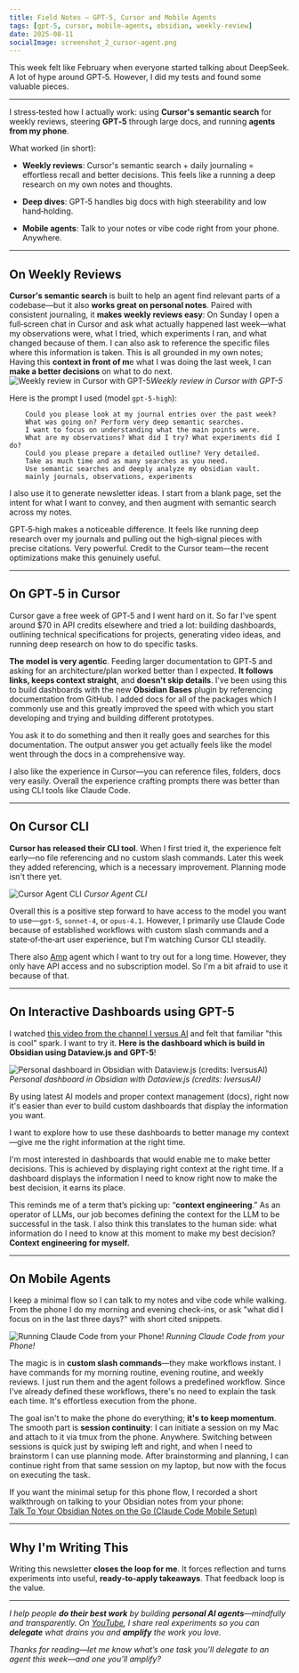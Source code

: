 ```yaml
---
title: Field Notes — GPT‑5, Cursor and Mobile Agents
tags: [gpt-5, cursor, mobile-agents, obsidian, weekly-review]
date: 2025-08-11
socialImage: screenshot_2_cursor-agent.png
---
```


This week felt like February when everyone started talking about DeepSeek. A lot of hype around GPT‑5. However, I did my tests and found some valuable pieces.
***

I stress‑tested how I actually work: using **Cursor's semantic search** for weekly reviews, steering **GPT‑5** through large docs, and running **agents from my phone**.

What worked (in short):

*   **Weekly reviews**: Cursor's semantic search + daily journaling = effortless recall and better decisions. This feels like a running a deep research on my own notes and thoughts.
    
*   **Deep dives**: GPT‑5 handles big docs with high steerability and low hand‑holding.
    
*   **Mobile agents**: Talk to your notes or vibe code right from your phone. Anywhere.

---

## On Weekly Reviews

**Cursor's semantic search** is built to help an agent find relevant parts of a codebase—but it also **works great on personal notes**. Paired with consistent journaling, it **makes weekly reviews easy**: On Sunday I open a full‑screen chat in Cursor and ask what actually happened last week—what my observations were, what I tried, which experiments I ran, and what changed because of them. I can also ask to reference the specific files where this information is taken. This is all grounded in my own notes; Having this **context in front of m**e what I was doing the last week, I can **make a better decisions** on what to do next.
![Weekly review in Cursor with GPT-5](screenshot_1_cursor-weekly-review.png)_Weekly review in Cursor with GPT-5_

Here is the prompt I used (model `gpt-5-high`):

```text
    Could you please look at my journal entries over the past week? 
    What was going on? Perform very deep semantic searches. 
    I want to focus on understanding what the main points were. 
    What are my observations? What did I try? What experiments did I do? 
    Could you please prepare a detailed outline? Very detailed. 
    Take as much time and as many searches as you need.
    Use semantic searches and deeply analyze my obsidian vault. 
    mainly journals, observations, experiments
```
I also use it to generate newsletter ideas. I start from a blank page, set the intent for what I want to convey, and then augment with semantic search across my notes.

GPT‑5‑high makes a noticeable difference. It feels like running deep research over my journals and pulling out the high‑signal pieces with precise citations. Very powerful. Credit to the Cursor team—the recent optimizations make this genuinely useful.

---

## On GPT‑5 in Cursor

Cursor gave a free week of GPT‑5 and I went hard on it. So far I've spent around $70 in API credits elsewhere and tried a lot: building dashboards, outlining technical specifications for projects, generating video ideas, and running deep research on how to do specific tasks.

**The model is very agentic**. Feeding larger documentation to GPT‑5 and asking for an architecture/plan worked better than I expected. **It follows links, keeps context straight**, and **doesn't skip details**. I've been using this to build dashboards with the new **Obsidian Bases** plugin by referencing documentation from GitHub. I added docs for all of the packages which I commonly use and this greatly improved the speed with which you start developing and trying and building different prototypes.

You ask it to do something and then it really goes and searches for this documentation. The output answer you get actually feels like the model went through the docs in a comprehensive way.

I also like the experience in Cursor—you can reference files, folders, docs very easily. Overall the experience crafting prompts there was better than using CLI tools like Claude Code.

---

## On Cursor CLI

**Cursor has released their CLI tool**. When I first tried it, the experience felt early—no file referencing and no custom slash commands. Later this week they added referencing, which is a necessary improvement. Planning mode isn't there yet.

![Cursor Agent CLI](screenshot_2_cursor-agent.png)
_Cursor Agent CLI_

Overall this is a positive step forward to have access to the model you want to use—`gpt-5`, `sonnet-4`, or `opus-4.1`. However, I primarily use Claude Code because of established workflows with custom slash commands and a state‑of‑the‑art user experience, but I'm watching Cursor CLI steadily.

There also [Amp](https://ampcode.com/) agent which I want to try out for a long time. However, they only have API access and no subscription model. So I'm a bit afraid to use it because of that.

---

## On Interactive Dashboards using GPT-5

I watched [this video from the channel I versus AI](https://www.youtube.com/watch?v=VgpLG0jZwzU) and felt that familiar "this is cool" spark. I want to try it. **Here is the dashboard which is build in Obsidian using Dataview.js and GPT-5**!

![Personal dashboard in Obsidian with Dataview.js (credits: IversusAI)](screenshot_3_personal-dashboard.png)
_Personal dashboard in Obsidian with Dataview.js (credits: IversusAI)_

By using latest AI models and proper context management (docs), right now it's easier than ever to build custom dashboards that display the information you want.

I want to explore how to use these dashboards to better manage my context—give me the right information at the right time.

I'm most interested in dashboards that would enable me to make better decisions. This is achieved by displaying right context at the right time. If a dashboard displays the information I need to know right now to make the best decision, it earns its place.

This reminds me of a term that’s picking up: “**context engineering**.” As an operator of LLMs, our job becomes defining the context for the LLM to be successful in the task. I also think this translates to the human side: what information do I need to know at this moment to make my best decision? **Context engineering for myself.**

---

## On Mobile Agents

I keep a minimal flow so I can talk to my notes and vibe code while walking. From the phone I do my morning and evening check-ins, or ask "what did I focus on in the last three days?" with short cited snippets.

![Running Claude Code from your Phone!](screenshot_4_mobile-agent.png)
_Running Claude Code from your Phone!_

The magic is in **custom slash commands**—they make workflows instant. I have commands for my morning routine, evening routine, and weekly reviews. I just run them and the agent follows a predefined workflow. Since I've already defined these workflows, there's no need to explain the task each time. It's effortless execution from the phone.

The goal isn't to make the phone do everything; **it's to keep momentum**. The smooth part is **session continuity**: I can initiate a session on my Mac and attach to it via tmux from the phone. Anywhere. Switching between sessions is quick just by swiping left and right, and when I need to brainstorm I can use planning mode. After brainstorming and planning, I can continue right from that same session on my laptop, but now with the focus on executing the task.

If you want the minimal setup for this phone flow, I recorded a short walkthrough on talking to your Obsidian notes from your phone:  
[Talk To Your Obsidian Notes on the Go (Claude Code Mobile Setup)](https://youtu.be/aZZaqmcq-1Q)

---

## Why I'm Writing This

Writing this newsletter **closes the loop for me**. It forces reflection and turns experiments into useful, **ready‑to‑apply takeaways**. That feedback loop is the value.

* * *

_I help people **do their best work** by building **personal AI agents**—mindfully and transparently. On [YouTube](https://www.youtube.com/@artemxtech), I share real experiments so you can **delegate** what drains you and **amplify** the work you love._

_Thanks for reading—let me know what’s one task you’ll delegate to an agent this week—and one you’ll amplify?_